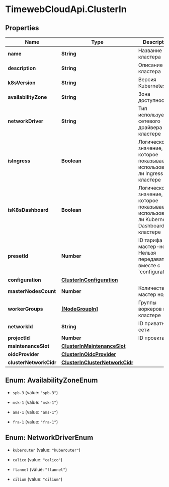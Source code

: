 # TimewebCloudApi.ClusterIn

## Properties

Name | Type | Description | Notes
------------ | ------------- | ------------- | -------------
**name** | **String** | Название кластера | 
**description** | **String** | Описание кластера | [optional] 
**k8sVersion** | **String** | Версия Kubernetes | 
**availabilityZone** | **String** | Зона доступности | [optional] 
**networkDriver** | **String** | Тип используемого сетевого драйвера в кластере | 
**isIngress** | **Boolean** | Логическое значение, которое показывает, использовать ли Ingress в кластере | [optional] 
**isK8sDashboard** | **Boolean** | Логическое значение, которое показывает, использовать ли Kubernetes Dashboard в кластере | [optional] 
**presetId** | **Number** | ID тарифа мастер-ноды. Нельзя передавать вместе с &#x60;configuration&#x60; | [optional] 
**configuration** | [**ClusterInConfiguration**](ClusterInConfiguration.md) |  | [optional] 
**masterNodesCount** | **Number** | Количество мастер нод | [optional] 
**workerGroups** | [**[NodeGroupIn]**](NodeGroupIn.md) | Группы воркеров в кластере | [optional] 
**networkId** | **String** | ID приватной сети | [optional] 
**projectId** | **Number** | ID проекта | [optional] 
**maintenanceSlot** | [**ClusterInMaintenanceSlot**](ClusterInMaintenanceSlot.md) |  | [optional] 
**oidcProvider** | [**ClusterInOidcProvider**](ClusterInOidcProvider.md) |  | [optional] 
**clusterNetworkCidr** | [**ClusterInClusterNetworkCidr**](ClusterInClusterNetworkCidr.md) |  | [optional] 



## Enum: AvailabilityZoneEnum


* `spb-3` (value: `"spb-3"`)

* `msk-1` (value: `"msk-1"`)

* `ams-1` (value: `"ams-1"`)

* `fra-1` (value: `"fra-1"`)





## Enum: NetworkDriverEnum


* `kuberouter` (value: `"kuberouter"`)

* `calico` (value: `"calico"`)

* `flannel` (value: `"flannel"`)

* `cilium` (value: `"cilium"`)




